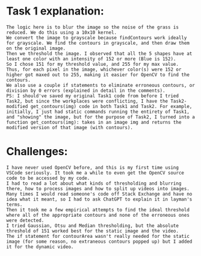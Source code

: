 # Task 1 explanation:
    The logic here is to blur the image so the noise of the grass is reduced. We do this using a 10x10 kernel. 
    We convert the image to grayscale because findContours work ideally for grayscale. We find the contours in grayscale, and then draw them on the original image. 
    Then we threshold the image. I observed that all the 5 shapes have at least one color with an intensity of 152 or more (Blue is 152). 
    So I chose 151 for my threshold value, and 255 for my max value. 
    Thus, for each pixel in the image, whichever color(s) were 152 or higher got maxed out to 255, making it easier for OpenCV to find the contours.
    We also use a couple if statements to eliminate erroneous contours, or division by 0 errors (explained in detail in the comments).
    PS: I should've saved my original Task1 code from before I tried Task2, but since the workplaces were conflicting, I have the Task2-modified get_contours(img) code in both Task1 and Task2. For example, initially, I just had static commands running the entirety of Task1, and "showing" the image, but for the purpose of Task2, I turned into a function get_contours(img): takes in an image img and returns the modified version of that image (with contours). 

# Challenges:
    I have never used OpenCV before, and this is my first time using VSCode seriously. It took me a while to even get the OpenCV source code to be accessed by my code.
    I had to read a lot about what kinds of thresholding and blurring there, how to process images and how to split up videos into images. 
    Many times I would read someone's code off Stack Exchange and have no idea what it meant, so I had to ask ChatGPT to explain it in layman's terms. 
    Then it took me a few empirical attempts to find the ideal threshold where all of the appropriate contours and none of the erroneous ones were detected.
    I tried Gaussian, Otsu and Median thresholding, but the absolute threshold of 151 worked best for the static image and the video. 
    The if statement for contourArea wasn't really needed for the static image (for some reason, no extraneous contours popped up) but I added it for the dynamic video. 
